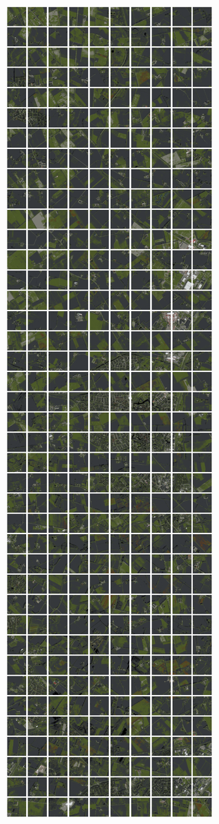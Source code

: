 <html>
<div>
<img src="https://github.com/HakkaTjakka/NL_TILE_MAP/blob/main/18/639/-1039/r.6390.-10390.png" height="44" width="44">
<img src="https://github.com/HakkaTjakka/NL_TILE_MAP/blob/main/18/639/-1039/r.6391.-10390.png" height="44" width="44">
<img src="https://github.com/HakkaTjakka/NL_TILE_MAP/blob/main/18/639/-1039/r.6392.-10390.png" height="44" width="44">
<img src="https://github.com/HakkaTjakka/NL_TILE_MAP/blob/main/18/639/-1039/r.6393.-10390.png" height="44" width="44">
<img src="https://github.com/HakkaTjakka/NL_TILE_MAP/blob/main/18/639/-1039/r.6394.-10390.png" height="44" width="44">
<img src="https://github.com/HakkaTjakka/NL_TILE_MAP/blob/main/18/639/-1039/r.6395.-10390.png" height="44" width="44">
<img src="https://github.com/HakkaTjakka/NL_TILE_MAP/blob/main/18/639/-1039/r.6396.-10390.png" height="44" width="44">
<img src="https://github.com/HakkaTjakka/NL_TILE_MAP/blob/main/18/639/-1039/r.6397.-10390.png" height="44" width="44">
<img src="https://github.com/HakkaTjakka/NL_TILE_MAP/blob/main/18/639/-1039/r.6398.-10390.png" height="44" width="44">
<img src="https://github.com/HakkaTjakka/NL_TILE_MAP/blob/main/18/639/-1039/r.6399.-10390.png" height="44" width="44">
<img src="https://github.com/HakkaTjakka/NL_TILE_MAP/blob/main/18/640/-1039/r.6400.-10390.png" height="44" width="44">
<img src="https://github.com/HakkaTjakka/NL_TILE_MAP/blob/main/18/640/-1039/r.6401.-10390.png" height="44" width="44">
<img src="https://github.com/HakkaTjakka/NL_TILE_MAP/blob/main/18/640/-1039/r.6402.-10390.png" height="44" width="44">
<img src="https://github.com/HakkaTjakka/NL_TILE_MAP/blob/main/18/640/-1039/r.6403.-10390.png" height="44" width="44">
<img src="https://github.com/HakkaTjakka/NL_TILE_MAP/blob/main/18/640/-1039/r.6404.-10390.png" height="44" width="44">
<img src="https://github.com/HakkaTjakka/NL_TILE_MAP/blob/main/18/640/-1039/r.6405.-10390.png" height="44" width="44">
<img src="https://github.com/HakkaTjakka/NL_TILE_MAP/blob/main/18/640/-1039/r.6406.-10390.png" height="44" width="44">
<img src="https://github.com/HakkaTjakka/NL_TILE_MAP/blob/main/18/640/-1039/r.6407.-10390.png" height="44" width="44">
<img src="https://github.com/HakkaTjakka/NL_TILE_MAP/blob/main/18/640/-1039/r.6408.-10390.png" height="44" width="44">
<img src="https://github.com/HakkaTjakka/NL_TILE_MAP/blob/main/18/640/-1039/r.6409.-10390.png" height="44" width="44">
<br>
<img src="https://github.com/HakkaTjakka/NL_TILE_MAP/blob/main/18/639/-1039/r.6390.-10389.png" height="44" width="44">
<img src="https://github.com/HakkaTjakka/NL_TILE_MAP/blob/main/18/639/-1039/r.6391.-10389.png" height="44" width="44">
<img src="https://github.com/HakkaTjakka/NL_TILE_MAP/blob/main/18/639/-1039/r.6392.-10389.png" height="44" width="44">
<img src="https://github.com/HakkaTjakka/NL_TILE_MAP/blob/main/18/639/-1039/r.6393.-10389.png" height="44" width="44">
<img src="https://github.com/HakkaTjakka/NL_TILE_MAP/blob/main/18/639/-1039/r.6394.-10389.png" height="44" width="44">
<img src="https://github.com/HakkaTjakka/NL_TILE_MAP/blob/main/18/639/-1039/r.6395.-10389.png" height="44" width="44">
<img src="https://github.com/HakkaTjakka/NL_TILE_MAP/blob/main/18/639/-1039/r.6396.-10389.png" height="44" width="44">
<img src="https://github.com/HakkaTjakka/NL_TILE_MAP/blob/main/18/639/-1039/r.6397.-10389.png" height="44" width="44">
<img src="https://github.com/HakkaTjakka/NL_TILE_MAP/blob/main/18/639/-1039/r.6398.-10389.png" height="44" width="44">
<img src="https://github.com/HakkaTjakka/NL_TILE_MAP/blob/main/18/639/-1039/r.6399.-10389.png" height="44" width="44">
<img src="https://github.com/HakkaTjakka/NL_TILE_MAP/blob/main/18/640/-1039/r.6400.-10389.png" height="44" width="44">
<img src="https://github.com/HakkaTjakka/NL_TILE_MAP/blob/main/18/640/-1039/r.6401.-10389.png" height="44" width="44">
<img src="https://github.com/HakkaTjakka/NL_TILE_MAP/blob/main/18/640/-1039/r.6402.-10389.png" height="44" width="44">
<img src="https://github.com/HakkaTjakka/NL_TILE_MAP/blob/main/18/640/-1039/r.6403.-10389.png" height="44" width="44">
<img src="https://github.com/HakkaTjakka/NL_TILE_MAP/blob/main/18/640/-1039/r.6404.-10389.png" height="44" width="44">
<img src="https://github.com/HakkaTjakka/NL_TILE_MAP/blob/main/18/640/-1039/r.6405.-10389.png" height="44" width="44">
<img src="https://github.com/HakkaTjakka/NL_TILE_MAP/blob/main/18/640/-1039/r.6406.-10389.png" height="44" width="44">
<img src="https://github.com/HakkaTjakka/NL_TILE_MAP/blob/main/18/640/-1039/r.6407.-10389.png" height="44" width="44">
<img src="https://github.com/HakkaTjakka/NL_TILE_MAP/blob/main/18/640/-1039/r.6408.-10389.png" height="44" width="44">
<img src="https://github.com/HakkaTjakka/NL_TILE_MAP/blob/main/18/640/-1039/r.6409.-10389.png" height="44" width="44">
<br>
<img src="https://github.com/HakkaTjakka/NL_TILE_MAP/blob/main/18/639/-1039/r.6390.-10388.png" height="44" width="44">
<img src="https://github.com/HakkaTjakka/NL_TILE_MAP/blob/main/18/639/-1039/r.6391.-10388.png" height="44" width="44">
<img src="https://github.com/HakkaTjakka/NL_TILE_MAP/blob/main/18/639/-1039/r.6392.-10388.png" height="44" width="44">
<img src="https://github.com/HakkaTjakka/NL_TILE_MAP/blob/main/18/639/-1039/r.6393.-10388.png" height="44" width="44">
<img src="https://github.com/HakkaTjakka/NL_TILE_MAP/blob/main/18/639/-1039/r.6394.-10388.png" height="44" width="44">
<img src="https://github.com/HakkaTjakka/NL_TILE_MAP/blob/main/18/639/-1039/r.6395.-10388.png" height="44" width="44">
<img src="https://github.com/HakkaTjakka/NL_TILE_MAP/blob/main/18/639/-1039/r.6396.-10388.png" height="44" width="44">
<img src="https://github.com/HakkaTjakka/NL_TILE_MAP/blob/main/18/639/-1039/r.6397.-10388.png" height="44" width="44">
<img src="https://github.com/HakkaTjakka/NL_TILE_MAP/blob/main/18/639/-1039/r.6398.-10388.png" height="44" width="44">
<img src="https://github.com/HakkaTjakka/NL_TILE_MAP/blob/main/18/639/-1039/r.6399.-10388.png" height="44" width="44">
<img src="https://github.com/HakkaTjakka/NL_TILE_MAP/blob/main/18/640/-1039/r.6400.-10388.png" height="44" width="44">
<img src="https://github.com/HakkaTjakka/NL_TILE_MAP/blob/main/18/640/-1039/r.6401.-10388.png" height="44" width="44">
<img src="https://github.com/HakkaTjakka/NL_TILE_MAP/blob/main/18/640/-1039/r.6402.-10388.png" height="44" width="44">
<img src="https://github.com/HakkaTjakka/NL_TILE_MAP/blob/main/18/640/-1039/r.6403.-10388.png" height="44" width="44">
<img src="https://github.com/HakkaTjakka/NL_TILE_MAP/blob/main/18/640/-1039/r.6404.-10388.png" height="44" width="44">
<img src="https://github.com/HakkaTjakka/NL_TILE_MAP/blob/main/18/640/-1039/r.6405.-10388.png" height="44" width="44">
<img src="https://github.com/HakkaTjakka/NL_TILE_MAP/blob/main/18/640/-1039/r.6406.-10388.png" height="44" width="44">
<img src="https://github.com/HakkaTjakka/NL_TILE_MAP/blob/main/18/640/-1039/r.6407.-10388.png" height="44" width="44">
<img src="https://github.com/HakkaTjakka/NL_TILE_MAP/blob/main/18/640/-1039/r.6408.-10388.png" height="44" width="44">
<img src="https://github.com/HakkaTjakka/NL_TILE_MAP/blob/main/18/640/-1039/r.6409.-10388.png" height="44" width="44">
<br>
<img src="https://github.com/HakkaTjakka/NL_TILE_MAP/blob/main/18/639/-1039/r.6390.-10387.png" height="44" width="44">
<img src="https://github.com/HakkaTjakka/NL_TILE_MAP/blob/main/18/639/-1039/r.6391.-10387.png" height="44" width="44">
<img src="https://github.com/HakkaTjakka/NL_TILE_MAP/blob/main/18/639/-1039/r.6392.-10387.png" height="44" width="44">
<img src="https://github.com/HakkaTjakka/NL_TILE_MAP/blob/main/18/639/-1039/r.6393.-10387.png" height="44" width="44">
<img src="https://github.com/HakkaTjakka/NL_TILE_MAP/blob/main/18/639/-1039/r.6394.-10387.png" height="44" width="44">
<img src="https://github.com/HakkaTjakka/NL_TILE_MAP/blob/main/18/639/-1039/r.6395.-10387.png" height="44" width="44">
<img src="https://github.com/HakkaTjakka/NL_TILE_MAP/blob/main/18/639/-1039/r.6396.-10387.png" height="44" width="44">
<img src="https://github.com/HakkaTjakka/NL_TILE_MAP/blob/main/18/639/-1039/r.6397.-10387.png" height="44" width="44">
<img src="https://github.com/HakkaTjakka/NL_TILE_MAP/blob/main/18/639/-1039/r.6398.-10387.png" height="44" width="44">
<img src="https://github.com/HakkaTjakka/NL_TILE_MAP/blob/main/18/639/-1039/r.6399.-10387.png" height="44" width="44">
<img src="https://github.com/HakkaTjakka/NL_TILE_MAP/blob/main/18/640/-1039/r.6400.-10387.png" height="44" width="44">
<img src="https://github.com/HakkaTjakka/NL_TILE_MAP/blob/main/18/640/-1039/r.6401.-10387.png" height="44" width="44">
<img src="https://github.com/HakkaTjakka/NL_TILE_MAP/blob/main/18/640/-1039/r.6402.-10387.png" height="44" width="44">
<img src="https://github.com/HakkaTjakka/NL_TILE_MAP/blob/main/18/640/-1039/r.6403.-10387.png" height="44" width="44">
<img src="https://github.com/HakkaTjakka/NL_TILE_MAP/blob/main/18/640/-1039/r.6404.-10387.png" height="44" width="44">
<img src="https://github.com/HakkaTjakka/NL_TILE_MAP/blob/main/18/640/-1039/r.6405.-10387.png" height="44" width="44">
<img src="https://github.com/HakkaTjakka/NL_TILE_MAP/blob/main/18/640/-1039/r.6406.-10387.png" height="44" width="44">
<img src="https://github.com/HakkaTjakka/NL_TILE_MAP/blob/main/18/640/-1039/r.6407.-10387.png" height="44" width="44">
<img src="https://github.com/HakkaTjakka/NL_TILE_MAP/blob/main/18/640/-1039/r.6408.-10387.png" height="44" width="44">
<img src="https://github.com/HakkaTjakka/NL_TILE_MAP/blob/main/18/640/-1039/r.6409.-10387.png" height="44" width="44">
<br>
<img src="https://github.com/HakkaTjakka/NL_TILE_MAP/blob/main/18/639/-1039/r.6390.-10386.png" height="44" width="44">
<img src="https://github.com/HakkaTjakka/NL_TILE_MAP/blob/main/18/639/-1039/r.6391.-10386.png" height="44" width="44">
<img src="https://github.com/HakkaTjakka/NL_TILE_MAP/blob/main/18/639/-1039/r.6392.-10386.png" height="44" width="44">
<img src="https://github.com/HakkaTjakka/NL_TILE_MAP/blob/main/18/639/-1039/r.6393.-10386.png" height="44" width="44">
<img src="https://github.com/HakkaTjakka/NL_TILE_MAP/blob/main/18/639/-1039/r.6394.-10386.png" height="44" width="44">
<img src="https://github.com/HakkaTjakka/NL_TILE_MAP/blob/main/18/639/-1039/r.6395.-10386.png" height="44" width="44">
<img src="https://github.com/HakkaTjakka/NL_TILE_MAP/blob/main/18/639/-1039/r.6396.-10386.png" height="44" width="44">
<img src="https://github.com/HakkaTjakka/NL_TILE_MAP/blob/main/18/639/-1039/r.6397.-10386.png" height="44" width="44">
<img src="https://github.com/HakkaTjakka/NL_TILE_MAP/blob/main/18/639/-1039/r.6398.-10386.png" height="44" width="44">
<img src="https://github.com/HakkaTjakka/NL_TILE_MAP/blob/main/18/639/-1039/r.6399.-10386.png" height="44" width="44">
<img src="https://github.com/HakkaTjakka/NL_TILE_MAP/blob/main/18/640/-1039/r.6400.-10386.png" height="44" width="44">
<img src="https://github.com/HakkaTjakka/NL_TILE_MAP/blob/main/18/640/-1039/r.6401.-10386.png" height="44" width="44">
<img src="https://github.com/HakkaTjakka/NL_TILE_MAP/blob/main/18/640/-1039/r.6402.-10386.png" height="44" width="44">
<img src="https://github.com/HakkaTjakka/NL_TILE_MAP/blob/main/18/640/-1039/r.6403.-10386.png" height="44" width="44">
<img src="https://github.com/HakkaTjakka/NL_TILE_MAP/blob/main/18/640/-1039/r.6404.-10386.png" height="44" width="44">
<img src="https://github.com/HakkaTjakka/NL_TILE_MAP/blob/main/18/640/-1039/r.6405.-10386.png" height="44" width="44">
<img src="https://github.com/HakkaTjakka/NL_TILE_MAP/blob/main/18/640/-1039/r.6406.-10386.png" height="44" width="44">
<img src="https://github.com/HakkaTjakka/NL_TILE_MAP/blob/main/18/640/-1039/r.6407.-10386.png" height="44" width="44">
<img src="https://github.com/HakkaTjakka/NL_TILE_MAP/blob/main/18/640/-1039/r.6408.-10386.png" height="44" width="44">
<img src="https://github.com/HakkaTjakka/NL_TILE_MAP/blob/main/18/640/-1039/r.6409.-10386.png" height="44" width="44">
<br>
<img src="https://github.com/HakkaTjakka/NL_TILE_MAP/blob/main/18/639/-1039/r.6390.-10385.png" height="44" width="44">
<img src="https://github.com/HakkaTjakka/NL_TILE_MAP/blob/main/18/639/-1039/r.6391.-10385.png" height="44" width="44">
<img src="https://github.com/HakkaTjakka/NL_TILE_MAP/blob/main/18/639/-1039/r.6392.-10385.png" height="44" width="44">
<img src="https://github.com/HakkaTjakka/NL_TILE_MAP/blob/main/18/639/-1039/r.6393.-10385.png" height="44" width="44">
<img src="https://github.com/HakkaTjakka/NL_TILE_MAP/blob/main/18/639/-1039/r.6394.-10385.png" height="44" width="44">
<img src="https://github.com/HakkaTjakka/NL_TILE_MAP/blob/main/18/639/-1039/r.6395.-10385.png" height="44" width="44">
<img src="https://github.com/HakkaTjakka/NL_TILE_MAP/blob/main/18/639/-1039/r.6396.-10385.png" height="44" width="44">
<img src="https://github.com/HakkaTjakka/NL_TILE_MAP/blob/main/18/639/-1039/r.6397.-10385.png" height="44" width="44">
<img src="https://github.com/HakkaTjakka/NL_TILE_MAP/blob/main/18/639/-1039/r.6398.-10385.png" height="44" width="44">
<img src="https://github.com/HakkaTjakka/NL_TILE_MAP/blob/main/18/639/-1039/r.6399.-10385.png" height="44" width="44">
<img src="https://github.com/HakkaTjakka/NL_TILE_MAP/blob/main/18/640/-1039/r.6400.-10385.png" height="44" width="44">
<img src="https://github.com/HakkaTjakka/NL_TILE_MAP/blob/main/18/640/-1039/r.6401.-10385.png" height="44" width="44">
<img src="https://github.com/HakkaTjakka/NL_TILE_MAP/blob/main/18/640/-1039/r.6402.-10385.png" height="44" width="44">
<img src="https://github.com/HakkaTjakka/NL_TILE_MAP/blob/main/18/640/-1039/r.6403.-10385.png" height="44" width="44">
<img src="https://github.com/HakkaTjakka/NL_TILE_MAP/blob/main/18/640/-1039/r.6404.-10385.png" height="44" width="44">
<img src="https://github.com/HakkaTjakka/NL_TILE_MAP/blob/main/18/640/-1039/r.6405.-10385.png" height="44" width="44">
<img src="https://github.com/HakkaTjakka/NL_TILE_MAP/blob/main/18/640/-1039/r.6406.-10385.png" height="44" width="44">
<img src="https://github.com/HakkaTjakka/NL_TILE_MAP/blob/main/18/640/-1039/r.6407.-10385.png" height="44" width="44">
<img src="https://github.com/HakkaTjakka/NL_TILE_MAP/blob/main/18/640/-1039/r.6408.-10385.png" height="44" width="44">
<img src="https://github.com/HakkaTjakka/NL_TILE_MAP/blob/main/18/640/-1039/r.6409.-10385.png" height="44" width="44">
<br>
<img src="https://github.com/HakkaTjakka/NL_TILE_MAP/blob/main/18/639/-1039/r.6390.-10384.png" height="44" width="44">
<img src="https://github.com/HakkaTjakka/NL_TILE_MAP/blob/main/18/639/-1039/r.6391.-10384.png" height="44" width="44">
<img src="https://github.com/HakkaTjakka/NL_TILE_MAP/blob/main/18/639/-1039/r.6392.-10384.png" height="44" width="44">
<img src="https://github.com/HakkaTjakka/NL_TILE_MAP/blob/main/18/639/-1039/r.6393.-10384.png" height="44" width="44">
<img src="https://github.com/HakkaTjakka/NL_TILE_MAP/blob/main/18/639/-1039/r.6394.-10384.png" height="44" width="44">
<img src="https://github.com/HakkaTjakka/NL_TILE_MAP/blob/main/18/639/-1039/r.6395.-10384.png" height="44" width="44">
<img src="https://github.com/HakkaTjakka/NL_TILE_MAP/blob/main/18/639/-1039/r.6396.-10384.png" height="44" width="44">
<img src="https://github.com/HakkaTjakka/NL_TILE_MAP/blob/main/18/639/-1039/r.6397.-10384.png" height="44" width="44">
<img src="https://github.com/HakkaTjakka/NL_TILE_MAP/blob/main/18/639/-1039/r.6398.-10384.png" height="44" width="44">
<img src="https://github.com/HakkaTjakka/NL_TILE_MAP/blob/main/18/639/-1039/r.6399.-10384.png" height="44" width="44">
<img src="https://github.com/HakkaTjakka/NL_TILE_MAP/blob/main/18/640/-1039/r.6400.-10384.png" height="44" width="44">
<img src="https://github.com/HakkaTjakka/NL_TILE_MAP/blob/main/18/640/-1039/r.6401.-10384.png" height="44" width="44">
<img src="https://github.com/HakkaTjakka/NL_TILE_MAP/blob/main/18/640/-1039/r.6402.-10384.png" height="44" width="44">
<img src="https://github.com/HakkaTjakka/NL_TILE_MAP/blob/main/18/640/-1039/r.6403.-10384.png" height="44" width="44">
<img src="https://github.com/HakkaTjakka/NL_TILE_MAP/blob/main/18/640/-1039/r.6404.-10384.png" height="44" width="44">
<img src="https://github.com/HakkaTjakka/NL_TILE_MAP/blob/main/18/640/-1039/r.6405.-10384.png" height="44" width="44">
<img src="https://github.com/HakkaTjakka/NL_TILE_MAP/blob/main/18/640/-1039/r.6406.-10384.png" height="44" width="44">
<img src="https://github.com/HakkaTjakka/NL_TILE_MAP/blob/main/18/640/-1039/r.6407.-10384.png" height="44" width="44">
<img src="https://github.com/HakkaTjakka/NL_TILE_MAP/blob/main/18/640/-1039/r.6408.-10384.png" height="44" width="44">
<img src="https://github.com/HakkaTjakka/NL_TILE_MAP/blob/main/18/640/-1039/r.6409.-10384.png" height="44" width="44">
<br>
<img src="https://github.com/HakkaTjakka/NL_TILE_MAP/blob/main/18/639/-1039/r.6390.-10383.png" height="44" width="44">
<img src="https://github.com/HakkaTjakka/NL_TILE_MAP/blob/main/18/639/-1039/r.6391.-10383.png" height="44" width="44">
<img src="https://github.com/HakkaTjakka/NL_TILE_MAP/blob/main/18/639/-1039/r.6392.-10383.png" height="44" width="44">
<img src="https://github.com/HakkaTjakka/NL_TILE_MAP/blob/main/18/639/-1039/r.6393.-10383.png" height="44" width="44">
<img src="https://github.com/HakkaTjakka/NL_TILE_MAP/blob/main/18/639/-1039/r.6394.-10383.png" height="44" width="44">
<img src="https://github.com/HakkaTjakka/NL_TILE_MAP/blob/main/18/639/-1039/r.6395.-10383.png" height="44" width="44">
<img src="https://github.com/HakkaTjakka/NL_TILE_MAP/blob/main/18/639/-1039/r.6396.-10383.png" height="44" width="44">
<img src="https://github.com/HakkaTjakka/NL_TILE_MAP/blob/main/18/639/-1039/r.6397.-10383.png" height="44" width="44">
<img src="https://github.com/HakkaTjakka/NL_TILE_MAP/blob/main/18/639/-1039/r.6398.-10383.png" height="44" width="44">
<img src="https://github.com/HakkaTjakka/NL_TILE_MAP/blob/main/18/639/-1039/r.6399.-10383.png" height="44" width="44">
<img src="https://github.com/HakkaTjakka/NL_TILE_MAP/blob/main/18/640/-1039/r.6400.-10383.png" height="44" width="44">
<img src="https://github.com/HakkaTjakka/NL_TILE_MAP/blob/main/18/640/-1039/r.6401.-10383.png" height="44" width="44">
<img src="https://github.com/HakkaTjakka/NL_TILE_MAP/blob/main/18/640/-1039/r.6402.-10383.png" height="44" width="44">
<img src="https://github.com/HakkaTjakka/NL_TILE_MAP/blob/main/18/640/-1039/r.6403.-10383.png" height="44" width="44">
<img src="https://github.com/HakkaTjakka/NL_TILE_MAP/blob/main/18/640/-1039/r.6404.-10383.png" height="44" width="44">
<img src="https://github.com/HakkaTjakka/NL_TILE_MAP/blob/main/18/640/-1039/r.6405.-10383.png" height="44" width="44">
<img src="https://github.com/HakkaTjakka/NL_TILE_MAP/blob/main/18/640/-1039/r.6406.-10383.png" height="44" width="44">
<img src="https://github.com/HakkaTjakka/NL_TILE_MAP/blob/main/18/640/-1039/r.6407.-10383.png" height="44" width="44">
<img src="https://github.com/HakkaTjakka/NL_TILE_MAP/blob/main/18/640/-1039/r.6408.-10383.png" height="44" width="44">
<img src="https://github.com/HakkaTjakka/NL_TILE_MAP/blob/main/18/640/-1039/r.6409.-10383.png" height="44" width="44">
<br>
<img src="https://github.com/HakkaTjakka/NL_TILE_MAP/blob/main/18/639/-1039/r.6390.-10382.png" height="44" width="44">
<img src="https://github.com/HakkaTjakka/NL_TILE_MAP/blob/main/18/639/-1039/r.6391.-10382.png" height="44" width="44">
<img src="https://github.com/HakkaTjakka/NL_TILE_MAP/blob/main/18/639/-1039/r.6392.-10382.png" height="44" width="44">
<img src="https://github.com/HakkaTjakka/NL_TILE_MAP/blob/main/18/639/-1039/r.6393.-10382.png" height="44" width="44">
<img src="https://github.com/HakkaTjakka/NL_TILE_MAP/blob/main/18/639/-1039/r.6394.-10382.png" height="44" width="44">
<img src="https://github.com/HakkaTjakka/NL_TILE_MAP/blob/main/18/639/-1039/r.6395.-10382.png" height="44" width="44">
<img src="https://github.com/HakkaTjakka/NL_TILE_MAP/blob/main/18/639/-1039/r.6396.-10382.png" height="44" width="44">
<img src="https://github.com/HakkaTjakka/NL_TILE_MAP/blob/main/18/639/-1039/r.6397.-10382.png" height="44" width="44">
<img src="https://github.com/HakkaTjakka/NL_TILE_MAP/blob/main/18/639/-1039/r.6398.-10382.png" height="44" width="44">
<img src="https://github.com/HakkaTjakka/NL_TILE_MAP/blob/main/18/639/-1039/r.6399.-10382.png" height="44" width="44">
<img src="https://github.com/HakkaTjakka/NL_TILE_MAP/blob/main/18/640/-1039/r.6400.-10382.png" height="44" width="44">
<img src="https://github.com/HakkaTjakka/NL_TILE_MAP/blob/main/18/640/-1039/r.6401.-10382.png" height="44" width="44">
<img src="https://github.com/HakkaTjakka/NL_TILE_MAP/blob/main/18/640/-1039/r.6402.-10382.png" height="44" width="44">
<img src="https://github.com/HakkaTjakka/NL_TILE_MAP/blob/main/18/640/-1039/r.6403.-10382.png" height="44" width="44">
<img src="https://github.com/HakkaTjakka/NL_TILE_MAP/blob/main/18/640/-1039/r.6404.-10382.png" height="44" width="44">
<img src="https://github.com/HakkaTjakka/NL_TILE_MAP/blob/main/18/640/-1039/r.6405.-10382.png" height="44" width="44">
<img src="https://github.com/HakkaTjakka/NL_TILE_MAP/blob/main/18/640/-1039/r.6406.-10382.png" height="44" width="44">
<img src="https://github.com/HakkaTjakka/NL_TILE_MAP/blob/main/18/640/-1039/r.6407.-10382.png" height="44" width="44">
<img src="https://github.com/HakkaTjakka/NL_TILE_MAP/blob/main/18/640/-1039/r.6408.-10382.png" height="44" width="44">
<img src="https://github.com/HakkaTjakka/NL_TILE_MAP/blob/main/18/640/-1039/r.6409.-10382.png" height="44" width="44">
<br>
<img src="https://github.com/HakkaTjakka/NL_TILE_MAP/blob/main/18/639/-1039/r.6390.-10381.png" height="44" width="44">
<img src="https://github.com/HakkaTjakka/NL_TILE_MAP/blob/main/18/639/-1039/r.6391.-10381.png" height="44" width="44">
<img src="https://github.com/HakkaTjakka/NL_TILE_MAP/blob/main/18/639/-1039/r.6392.-10381.png" height="44" width="44">
<img src="https://github.com/HakkaTjakka/NL_TILE_MAP/blob/main/18/639/-1039/r.6393.-10381.png" height="44" width="44">
<img src="https://github.com/HakkaTjakka/NL_TILE_MAP/blob/main/18/639/-1039/r.6394.-10381.png" height="44" width="44">
<img src="https://github.com/HakkaTjakka/NL_TILE_MAP/blob/main/18/639/-1039/r.6395.-10381.png" height="44" width="44">
<img src="https://github.com/HakkaTjakka/NL_TILE_MAP/blob/main/18/639/-1039/r.6396.-10381.png" height="44" width="44">
<img src="https://github.com/HakkaTjakka/NL_TILE_MAP/blob/main/18/639/-1039/r.6397.-10381.png" height="44" width="44">
<img src="https://github.com/HakkaTjakka/NL_TILE_MAP/blob/main/18/639/-1039/r.6398.-10381.png" height="44" width="44">
<img src="https://github.com/HakkaTjakka/NL_TILE_MAP/blob/main/18/639/-1039/r.6399.-10381.png" height="44" width="44">
<img src="https://github.com/HakkaTjakka/NL_TILE_MAP/blob/main/18/640/-1039/r.6400.-10381.png" height="44" width="44">
<img src="https://github.com/HakkaTjakka/NL_TILE_MAP/blob/main/18/640/-1039/r.6401.-10381.png" height="44" width="44">
<img src="https://github.com/HakkaTjakka/NL_TILE_MAP/blob/main/18/640/-1039/r.6402.-10381.png" height="44" width="44">
<img src="https://github.com/HakkaTjakka/NL_TILE_MAP/blob/main/18/640/-1039/r.6403.-10381.png" height="44" width="44">
<img src="https://github.com/HakkaTjakka/NL_TILE_MAP/blob/main/18/640/-1039/r.6404.-10381.png" height="44" width="44">
<img src="https://github.com/HakkaTjakka/NL_TILE_MAP/blob/main/18/640/-1039/r.6405.-10381.png" height="44" width="44">
<img src="https://github.com/HakkaTjakka/NL_TILE_MAP/blob/main/18/640/-1039/r.6406.-10381.png" height="44" width="44">
<img src="https://github.com/HakkaTjakka/NL_TILE_MAP/blob/main/18/640/-1039/r.6407.-10381.png" height="44" width="44">
<img src="https://github.com/HakkaTjakka/NL_TILE_MAP/blob/main/18/640/-1039/r.6408.-10381.png" height="44" width="44">
<img src="https://github.com/HakkaTjakka/NL_TILE_MAP/blob/main/18/640/-1039/r.6409.-10381.png" height="44" width="44">
<br>
<img src="https://github.com/HakkaTjakka/NL_TILE_MAP/blob/main/18/639/-1038/r.6390.-10380.png" height="44" width="44">
<img src="https://github.com/HakkaTjakka/NL_TILE_MAP/blob/main/18/639/-1038/r.6391.-10380.png" height="44" width="44">
<img src="https://github.com/HakkaTjakka/NL_TILE_MAP/blob/main/18/639/-1038/r.6392.-10380.png" height="44" width="44">
<img src="https://github.com/HakkaTjakka/NL_TILE_MAP/blob/main/18/639/-1038/r.6393.-10380.png" height="44" width="44">
<img src="https://github.com/HakkaTjakka/NL_TILE_MAP/blob/main/18/639/-1038/r.6394.-10380.png" height="44" width="44">
<img src="https://github.com/HakkaTjakka/NL_TILE_MAP/blob/main/18/639/-1038/r.6395.-10380.png" height="44" width="44">
<img src="https://github.com/HakkaTjakka/NL_TILE_MAP/blob/main/18/639/-1038/r.6396.-10380.png" height="44" width="44">
<img src="https://github.com/HakkaTjakka/NL_TILE_MAP/blob/main/18/639/-1038/r.6397.-10380.png" height="44" width="44">
<img src="https://github.com/HakkaTjakka/NL_TILE_MAP/blob/main/18/639/-1038/r.6398.-10380.png" height="44" width="44">
<img src="https://github.com/HakkaTjakka/NL_TILE_MAP/blob/main/18/639/-1038/r.6399.-10380.png" height="44" width="44">
<img src="https://github.com/HakkaTjakka/NL_TILE_MAP/blob/main/18/640/-1038/r.6400.-10380.png" height="44" width="44">
<img src="https://github.com/HakkaTjakka/NL_TILE_MAP/blob/main/18/640/-1038/r.6401.-10380.png" height="44" width="44">
<img src="https://github.com/HakkaTjakka/NL_TILE_MAP/blob/main/18/640/-1038/r.6402.-10380.png" height="44" width="44">
<img src="https://github.com/HakkaTjakka/NL_TILE_MAP/blob/main/18/640/-1038/r.6403.-10380.png" height="44" width="44">
<img src="https://github.com/HakkaTjakka/NL_TILE_MAP/blob/main/18/640/-1038/r.6404.-10380.png" height="44" width="44">
<img src="https://github.com/HakkaTjakka/NL_TILE_MAP/blob/main/18/640/-1038/r.6405.-10380.png" height="44" width="44">
<img src="https://github.com/HakkaTjakka/NL_TILE_MAP/blob/main/18/640/-1038/r.6406.-10380.png" height="44" width="44">
<img src="https://github.com/HakkaTjakka/NL_TILE_MAP/blob/main/18/640/-1038/r.6407.-10380.png" height="44" width="44">
<img src="https://github.com/HakkaTjakka/NL_TILE_MAP/blob/main/18/640/-1038/r.6408.-10380.png" height="44" width="44">
<img src="https://github.com/HakkaTjakka/NL_TILE_MAP/blob/main/18/640/-1038/r.6409.-10380.png" height="44" width="44">
<br>
<img src="https://github.com/HakkaTjakka/NL_TILE_MAP/blob/main/18/639/-1038/r.6390.-10379.png" height="44" width="44">
<img src="https://github.com/HakkaTjakka/NL_TILE_MAP/blob/main/18/639/-1038/r.6391.-10379.png" height="44" width="44">
<img src="https://github.com/HakkaTjakka/NL_TILE_MAP/blob/main/18/639/-1038/r.6392.-10379.png" height="44" width="44">
<img src="https://github.com/HakkaTjakka/NL_TILE_MAP/blob/main/18/639/-1038/r.6393.-10379.png" height="44" width="44">
<img src="https://github.com/HakkaTjakka/NL_TILE_MAP/blob/main/18/639/-1038/r.6394.-10379.png" height="44" width="44">
<img src="https://github.com/HakkaTjakka/NL_TILE_MAP/blob/main/18/639/-1038/r.6395.-10379.png" height="44" width="44">
<img src="https://github.com/HakkaTjakka/NL_TILE_MAP/blob/main/18/639/-1038/r.6396.-10379.png" height="44" width="44">
<img src="https://github.com/HakkaTjakka/NL_TILE_MAP/blob/main/18/639/-1038/r.6397.-10379.png" height="44" width="44">
<img src="https://github.com/HakkaTjakka/NL_TILE_MAP/blob/main/18/639/-1038/r.6398.-10379.png" height="44" width="44">
<img src="https://github.com/HakkaTjakka/NL_TILE_MAP/blob/main/18/639/-1038/r.6399.-10379.png" height="44" width="44">
<img src="https://github.com/HakkaTjakka/NL_TILE_MAP/blob/main/18/640/-1038/r.6400.-10379.png" height="44" width="44">
<img src="https://github.com/HakkaTjakka/NL_TILE_MAP/blob/main/18/640/-1038/r.6401.-10379.png" height="44" width="44">
<img src="https://github.com/HakkaTjakka/NL_TILE_MAP/blob/main/18/640/-1038/r.6402.-10379.png" height="44" width="44">
<img src="https://github.com/HakkaTjakka/NL_TILE_MAP/blob/main/18/640/-1038/r.6403.-10379.png" height="44" width="44">
<img src="https://github.com/HakkaTjakka/NL_TILE_MAP/blob/main/18/640/-1038/r.6404.-10379.png" height="44" width="44">
<img src="https://github.com/HakkaTjakka/NL_TILE_MAP/blob/main/18/640/-1038/r.6405.-10379.png" height="44" width="44">
<img src="https://github.com/HakkaTjakka/NL_TILE_MAP/blob/main/18/640/-1038/r.6406.-10379.png" height="44" width="44">
<img src="https://github.com/HakkaTjakka/NL_TILE_MAP/blob/main/18/640/-1038/r.6407.-10379.png" height="44" width="44">
<img src="https://github.com/HakkaTjakka/NL_TILE_MAP/blob/main/18/640/-1038/r.6408.-10379.png" height="44" width="44">
<img src="https://github.com/HakkaTjakka/NL_TILE_MAP/blob/main/18/640/-1038/r.6409.-10379.png" height="44" width="44">
<br>
<img src="https://github.com/HakkaTjakka/NL_TILE_MAP/blob/main/18/639/-1038/r.6390.-10378.png" height="44" width="44">
<img src="https://github.com/HakkaTjakka/NL_TILE_MAP/blob/main/18/639/-1038/r.6391.-10378.png" height="44" width="44">
<img src="https://github.com/HakkaTjakka/NL_TILE_MAP/blob/main/18/639/-1038/r.6392.-10378.png" height="44" width="44">
<img src="https://github.com/HakkaTjakka/NL_TILE_MAP/blob/main/18/639/-1038/r.6393.-10378.png" height="44" width="44">
<img src="https://github.com/HakkaTjakka/NL_TILE_MAP/blob/main/18/639/-1038/r.6394.-10378.png" height="44" width="44">
<img src="https://github.com/HakkaTjakka/NL_TILE_MAP/blob/main/18/639/-1038/r.6395.-10378.png" height="44" width="44">
<img src="https://github.com/HakkaTjakka/NL_TILE_MAP/blob/main/18/639/-1038/r.6396.-10378.png" height="44" width="44">
<img src="https://github.com/HakkaTjakka/NL_TILE_MAP/blob/main/18/639/-1038/r.6397.-10378.png" height="44" width="44">
<img src="https://github.com/HakkaTjakka/NL_TILE_MAP/blob/main/18/639/-1038/r.6398.-10378.png" height="44" width="44">
<img src="https://github.com/HakkaTjakka/NL_TILE_MAP/blob/main/18/639/-1038/r.6399.-10378.png" height="44" width="44">
<img src="https://github.com/HakkaTjakka/NL_TILE_MAP/blob/main/18/640/-1038/r.6400.-10378.png" height="44" width="44">
<img src="https://github.com/HakkaTjakka/NL_TILE_MAP/blob/main/18/640/-1038/r.6401.-10378.png" height="44" width="44">
<img src="https://github.com/HakkaTjakka/NL_TILE_MAP/blob/main/18/640/-1038/r.6402.-10378.png" height="44" width="44">
<img src="https://github.com/HakkaTjakka/NL_TILE_MAP/blob/main/18/640/-1038/r.6403.-10378.png" height="44" width="44">
<img src="https://github.com/HakkaTjakka/NL_TILE_MAP/blob/main/18/640/-1038/r.6404.-10378.png" height="44" width="44">
<img src="https://github.com/HakkaTjakka/NL_TILE_MAP/blob/main/18/640/-1038/r.6405.-10378.png" height="44" width="44">
<img src="https://github.com/HakkaTjakka/NL_TILE_MAP/blob/main/18/640/-1038/r.6406.-10378.png" height="44" width="44">
<img src="https://github.com/HakkaTjakka/NL_TILE_MAP/blob/main/18/640/-1038/r.6407.-10378.png" height="44" width="44">
<img src="https://github.com/HakkaTjakka/NL_TILE_MAP/blob/main/18/640/-1038/r.6408.-10378.png" height="44" width="44">
<img src="https://github.com/HakkaTjakka/NL_TILE_MAP/blob/main/18/640/-1038/r.6409.-10378.png" height="44" width="44">
<br>
<img src="https://github.com/HakkaTjakka/NL_TILE_MAP/blob/main/18/639/-1038/r.6390.-10377.png" height="44" width="44">
<img src="https://github.com/HakkaTjakka/NL_TILE_MAP/blob/main/18/639/-1038/r.6391.-10377.png" height="44" width="44">
<img src="https://github.com/HakkaTjakka/NL_TILE_MAP/blob/main/18/639/-1038/r.6392.-10377.png" height="44" width="44">
<img src="https://github.com/HakkaTjakka/NL_TILE_MAP/blob/main/18/639/-1038/r.6393.-10377.png" height="44" width="44">
<img src="https://github.com/HakkaTjakka/NL_TILE_MAP/blob/main/18/639/-1038/r.6394.-10377.png" height="44" width="44">
<img src="https://github.com/HakkaTjakka/NL_TILE_MAP/blob/main/18/639/-1038/r.6395.-10377.png" height="44" width="44">
<img src="https://github.com/HakkaTjakka/NL_TILE_MAP/blob/main/18/639/-1038/r.6396.-10377.png" height="44" width="44">
<img src="https://github.com/HakkaTjakka/NL_TILE_MAP/blob/main/18/639/-1038/r.6397.-10377.png" height="44" width="44">
<img src="https://github.com/HakkaTjakka/NL_TILE_MAP/blob/main/18/639/-1038/r.6398.-10377.png" height="44" width="44">
<img src="https://github.com/HakkaTjakka/NL_TILE_MAP/blob/main/18/639/-1038/r.6399.-10377.png" height="44" width="44">
<img src="https://github.com/HakkaTjakka/NL_TILE_MAP/blob/main/18/640/-1038/r.6400.-10377.png" height="44" width="44">
<img src="https://github.com/HakkaTjakka/NL_TILE_MAP/blob/main/18/640/-1038/r.6401.-10377.png" height="44" width="44">
<img src="https://github.com/HakkaTjakka/NL_TILE_MAP/blob/main/18/640/-1038/r.6402.-10377.png" height="44" width="44">
<img src="https://github.com/HakkaTjakka/NL_TILE_MAP/blob/main/18/640/-1038/r.6403.-10377.png" height="44" width="44">
<img src="https://github.com/HakkaTjakka/NL_TILE_MAP/blob/main/18/640/-1038/r.6404.-10377.png" height="44" width="44">
<img src="https://github.com/HakkaTjakka/NL_TILE_MAP/blob/main/18/640/-1038/r.6405.-10377.png" height="44" width="44">
<img src="https://github.com/HakkaTjakka/NL_TILE_MAP/blob/main/18/640/-1038/r.6406.-10377.png" height="44" width="44">
<img src="https://github.com/HakkaTjakka/NL_TILE_MAP/blob/main/18/640/-1038/r.6407.-10377.png" height="44" width="44">
<img src="https://github.com/HakkaTjakka/NL_TILE_MAP/blob/main/18/640/-1038/r.6408.-10377.png" height="44" width="44">
<img src="https://github.com/HakkaTjakka/NL_TILE_MAP/blob/main/18/640/-1038/r.6409.-10377.png" height="44" width="44">
<br>
<img src="https://github.com/HakkaTjakka/NL_TILE_MAP/blob/main/18/639/-1038/r.6390.-10376.png" height="44" width="44">
<img src="https://github.com/HakkaTjakka/NL_TILE_MAP/blob/main/18/639/-1038/r.6391.-10376.png" height="44" width="44">
<img src="https://github.com/HakkaTjakka/NL_TILE_MAP/blob/main/18/639/-1038/r.6392.-10376.png" height="44" width="44">
<img src="https://github.com/HakkaTjakka/NL_TILE_MAP/blob/main/18/639/-1038/r.6393.-10376.png" height="44" width="44">
<img src="https://github.com/HakkaTjakka/NL_TILE_MAP/blob/main/18/639/-1038/r.6394.-10376.png" height="44" width="44">
<img src="https://github.com/HakkaTjakka/NL_TILE_MAP/blob/main/18/639/-1038/r.6395.-10376.png" height="44" width="44">
<img src="https://github.com/HakkaTjakka/NL_TILE_MAP/blob/main/18/639/-1038/r.6396.-10376.png" height="44" width="44">
<img src="https://github.com/HakkaTjakka/NL_TILE_MAP/blob/main/18/639/-1038/r.6397.-10376.png" height="44" width="44">
<img src="https://github.com/HakkaTjakka/NL_TILE_MAP/blob/main/18/639/-1038/r.6398.-10376.png" height="44" width="44">
<img src="https://github.com/HakkaTjakka/NL_TILE_MAP/blob/main/18/639/-1038/r.6399.-10376.png" height="44" width="44">
<img src="https://github.com/HakkaTjakka/NL_TILE_MAP/blob/main/18/640/-1038/r.6400.-10376.png" height="44" width="44">
<img src="https://github.com/HakkaTjakka/NL_TILE_MAP/blob/main/18/640/-1038/r.6401.-10376.png" height="44" width="44">
<img src="https://github.com/HakkaTjakka/NL_TILE_MAP/blob/main/18/640/-1038/r.6402.-10376.png" height="44" width="44">
<img src="https://github.com/HakkaTjakka/NL_TILE_MAP/blob/main/18/640/-1038/r.6403.-10376.png" height="44" width="44">
<img src="https://github.com/HakkaTjakka/NL_TILE_MAP/blob/main/18/640/-1038/r.6404.-10376.png" height="44" width="44">
<img src="https://github.com/HakkaTjakka/NL_TILE_MAP/blob/main/18/640/-1038/r.6405.-10376.png" height="44" width="44">
<img src="https://github.com/HakkaTjakka/NL_TILE_MAP/blob/main/18/640/-1038/r.6406.-10376.png" height="44" width="44">
<img src="https://github.com/HakkaTjakka/NL_TILE_MAP/blob/main/18/640/-1038/r.6407.-10376.png" height="44" width="44">
<img src="https://github.com/HakkaTjakka/NL_TILE_MAP/blob/main/18/640/-1038/r.6408.-10376.png" height="44" width="44">
<img src="https://github.com/HakkaTjakka/NL_TILE_MAP/blob/main/18/640/-1038/r.6409.-10376.png" height="44" width="44">
<br>
<img src="https://github.com/HakkaTjakka/NL_TILE_MAP/blob/main/18/639/-1038/r.6390.-10375.png" height="44" width="44">
<img src="https://github.com/HakkaTjakka/NL_TILE_MAP/blob/main/18/639/-1038/r.6391.-10375.png" height="44" width="44">
<img src="https://github.com/HakkaTjakka/NL_TILE_MAP/blob/main/18/639/-1038/r.6392.-10375.png" height="44" width="44">
<img src="https://github.com/HakkaTjakka/NL_TILE_MAP/blob/main/18/639/-1038/r.6393.-10375.png" height="44" width="44">
<img src="https://github.com/HakkaTjakka/NL_TILE_MAP/blob/main/18/639/-1038/r.6394.-10375.png" height="44" width="44">
<img src="https://github.com/HakkaTjakka/NL_TILE_MAP/blob/main/18/639/-1038/r.6395.-10375.png" height="44" width="44">
<img src="https://github.com/HakkaTjakka/NL_TILE_MAP/blob/main/18/639/-1038/r.6396.-10375.png" height="44" width="44">
<img src="https://github.com/HakkaTjakka/NL_TILE_MAP/blob/main/18/639/-1038/r.6397.-10375.png" height="44" width="44">
<img src="https://github.com/HakkaTjakka/NL_TILE_MAP/blob/main/18/639/-1038/r.6398.-10375.png" height="44" width="44">
<img src="https://github.com/HakkaTjakka/NL_TILE_MAP/blob/main/18/639/-1038/r.6399.-10375.png" height="44" width="44">
<img src="https://github.com/HakkaTjakka/NL_TILE_MAP/blob/main/18/640/-1038/r.6400.-10375.png" height="44" width="44">
<img src="https://github.com/HakkaTjakka/NL_TILE_MAP/blob/main/18/640/-1038/r.6401.-10375.png" height="44" width="44">
<img src="https://github.com/HakkaTjakka/NL_TILE_MAP/blob/main/18/640/-1038/r.6402.-10375.png" height="44" width="44">
<img src="https://github.com/HakkaTjakka/NL_TILE_MAP/blob/main/18/640/-1038/r.6403.-10375.png" height="44" width="44">
<img src="https://github.com/HakkaTjakka/NL_TILE_MAP/blob/main/18/640/-1038/r.6404.-10375.png" height="44" width="44">
<img src="https://github.com/HakkaTjakka/NL_TILE_MAP/blob/main/18/640/-1038/r.6405.-10375.png" height="44" width="44">
<img src="https://github.com/HakkaTjakka/NL_TILE_MAP/blob/main/18/640/-1038/r.6406.-10375.png" height="44" width="44">
<img src="https://github.com/HakkaTjakka/NL_TILE_MAP/blob/main/18/640/-1038/r.6407.-10375.png" height="44" width="44">
<img src="https://github.com/HakkaTjakka/NL_TILE_MAP/blob/main/18/640/-1038/r.6408.-10375.png" height="44" width="44">
<img src="https://github.com/HakkaTjakka/NL_TILE_MAP/blob/main/18/640/-1038/r.6409.-10375.png" height="44" width="44">
<br>
<img src="https://github.com/HakkaTjakka/NL_TILE_MAP/blob/main/18/639/-1038/r.6390.-10374.png" height="44" width="44">
<img src="https://github.com/HakkaTjakka/NL_TILE_MAP/blob/main/18/639/-1038/r.6391.-10374.png" height="44" width="44">
<img src="https://github.com/HakkaTjakka/NL_TILE_MAP/blob/main/18/639/-1038/r.6392.-10374.png" height="44" width="44">
<img src="https://github.com/HakkaTjakka/NL_TILE_MAP/blob/main/18/639/-1038/r.6393.-10374.png" height="44" width="44">
<img src="https://github.com/HakkaTjakka/NL_TILE_MAP/blob/main/18/639/-1038/r.6394.-10374.png" height="44" width="44">
<img src="https://github.com/HakkaTjakka/NL_TILE_MAP/blob/main/18/639/-1038/r.6395.-10374.png" height="44" width="44">
<img src="https://github.com/HakkaTjakka/NL_TILE_MAP/blob/main/18/639/-1038/r.6396.-10374.png" height="44" width="44">
<img src="https://github.com/HakkaTjakka/NL_TILE_MAP/blob/main/18/639/-1038/r.6397.-10374.png" height="44" width="44">
<img src="https://github.com/HakkaTjakka/NL_TILE_MAP/blob/main/18/639/-1038/r.6398.-10374.png" height="44" width="44">
<img src="https://github.com/HakkaTjakka/NL_TILE_MAP/blob/main/18/639/-1038/r.6399.-10374.png" height="44" width="44">
<img src="https://github.com/HakkaTjakka/NL_TILE_MAP/blob/main/18/640/-1038/r.6400.-10374.png" height="44" width="44">
<img src="https://github.com/HakkaTjakka/NL_TILE_MAP/blob/main/18/640/-1038/r.6401.-10374.png" height="44" width="44">
<img src="https://github.com/HakkaTjakka/NL_TILE_MAP/blob/main/18/640/-1038/r.6402.-10374.png" height="44" width="44">
<img src="https://github.com/HakkaTjakka/NL_TILE_MAP/blob/main/18/640/-1038/r.6403.-10374.png" height="44" width="44">
<img src="https://github.com/HakkaTjakka/NL_TILE_MAP/blob/main/18/640/-1038/r.6404.-10374.png" height="44" width="44">
<img src="https://github.com/HakkaTjakka/NL_TILE_MAP/blob/main/18/640/-1038/r.6405.-10374.png" height="44" width="44">
<img src="https://github.com/HakkaTjakka/NL_TILE_MAP/blob/main/18/640/-1038/r.6406.-10374.png" height="44" width="44">
<img src="https://github.com/HakkaTjakka/NL_TILE_MAP/blob/main/18/640/-1038/r.6407.-10374.png" height="44" width="44">
<img src="https://github.com/HakkaTjakka/NL_TILE_MAP/blob/main/18/640/-1038/r.6408.-10374.png" height="44" width="44">
<img src="https://github.com/HakkaTjakka/NL_TILE_MAP/blob/main/18/640/-1038/r.6409.-10374.png" height="44" width="44">
<br>
<img src="https://github.com/HakkaTjakka/NL_TILE_MAP/blob/main/18/639/-1038/r.6390.-10373.png" height="44" width="44">
<img src="https://github.com/HakkaTjakka/NL_TILE_MAP/blob/main/18/639/-1038/r.6391.-10373.png" height="44" width="44">
<img src="https://github.com/HakkaTjakka/NL_TILE_MAP/blob/main/18/639/-1038/r.6392.-10373.png" height="44" width="44">
<img src="https://github.com/HakkaTjakka/NL_TILE_MAP/blob/main/18/639/-1038/r.6393.-10373.png" height="44" width="44">
<img src="https://github.com/HakkaTjakka/NL_TILE_MAP/blob/main/18/639/-1038/r.6394.-10373.png" height="44" width="44">
<img src="https://github.com/HakkaTjakka/NL_TILE_MAP/blob/main/18/639/-1038/r.6395.-10373.png" height="44" width="44">
<img src="https://github.com/HakkaTjakka/NL_TILE_MAP/blob/main/18/639/-1038/r.6396.-10373.png" height="44" width="44">
<img src="https://github.com/HakkaTjakka/NL_TILE_MAP/blob/main/18/639/-1038/r.6397.-10373.png" height="44" width="44">
<img src="https://github.com/HakkaTjakka/NL_TILE_MAP/blob/main/18/639/-1038/r.6398.-10373.png" height="44" width="44">
<img src="https://github.com/HakkaTjakka/NL_TILE_MAP/blob/main/18/639/-1038/r.6399.-10373.png" height="44" width="44">
<img src="https://github.com/HakkaTjakka/NL_TILE_MAP/blob/main/18/640/-1038/r.6400.-10373.png" height="44" width="44">
<img src="https://github.com/HakkaTjakka/NL_TILE_MAP/blob/main/18/640/-1038/r.6401.-10373.png" height="44" width="44">
<img src="https://github.com/HakkaTjakka/NL_TILE_MAP/blob/main/18/640/-1038/r.6402.-10373.png" height="44" width="44">
<img src="https://github.com/HakkaTjakka/NL_TILE_MAP/blob/main/18/640/-1038/r.6403.-10373.png" height="44" width="44">
<img src="https://github.com/HakkaTjakka/NL_TILE_MAP/blob/main/18/640/-1038/r.6404.-10373.png" height="44" width="44">
<img src="https://github.com/HakkaTjakka/NL_TILE_MAP/blob/main/18/640/-1038/r.6405.-10373.png" height="44" width="44">
<img src="https://github.com/HakkaTjakka/NL_TILE_MAP/blob/main/18/640/-1038/r.6406.-10373.png" height="44" width="44">
<img src="https://github.com/HakkaTjakka/NL_TILE_MAP/blob/main/18/640/-1038/r.6407.-10373.png" height="44" width="44">
<img src="https://github.com/HakkaTjakka/NL_TILE_MAP/blob/main/18/640/-1038/r.6408.-10373.png" height="44" width="44">
<img src="https://github.com/HakkaTjakka/NL_TILE_MAP/blob/main/18/640/-1038/r.6409.-10373.png" height="44" width="44">
<br>
<img src="https://github.com/HakkaTjakka/NL_TILE_MAP/blob/main/18/639/-1038/r.6390.-10372.png" height="44" width="44">
<img src="https://github.com/HakkaTjakka/NL_TILE_MAP/blob/main/18/639/-1038/r.6391.-10372.png" height="44" width="44">
<img src="https://github.com/HakkaTjakka/NL_TILE_MAP/blob/main/18/639/-1038/r.6392.-10372.png" height="44" width="44">
<img src="https://github.com/HakkaTjakka/NL_TILE_MAP/blob/main/18/639/-1038/r.6393.-10372.png" height="44" width="44">
<img src="https://github.com/HakkaTjakka/NL_TILE_MAP/blob/main/18/639/-1038/r.6394.-10372.png" height="44" width="44">
<img src="https://github.com/HakkaTjakka/NL_TILE_MAP/blob/main/18/639/-1038/r.6395.-10372.png" height="44" width="44">
<img src="https://github.com/HakkaTjakka/NL_TILE_MAP/blob/main/18/639/-1038/r.6396.-10372.png" height="44" width="44">
<img src="https://github.com/HakkaTjakka/NL_TILE_MAP/blob/main/18/639/-1038/r.6397.-10372.png" height="44" width="44">
<img src="https://github.com/HakkaTjakka/NL_TILE_MAP/blob/main/18/639/-1038/r.6398.-10372.png" height="44" width="44">
<img src="https://github.com/HakkaTjakka/NL_TILE_MAP/blob/main/18/639/-1038/r.6399.-10372.png" height="44" width="44">
<img src="https://github.com/HakkaTjakka/NL_TILE_MAP/blob/main/18/640/-1038/r.6400.-10372.png" height="44" width="44">
<img src="https://github.com/HakkaTjakka/NL_TILE_MAP/blob/main/18/640/-1038/r.6401.-10372.png" height="44" width="44">
<img src="https://github.com/HakkaTjakka/NL_TILE_MAP/blob/main/18/640/-1038/r.6402.-10372.png" height="44" width="44">
<img src="https://github.com/HakkaTjakka/NL_TILE_MAP/blob/main/18/640/-1038/r.6403.-10372.png" height="44" width="44">
<img src="https://github.com/HakkaTjakka/NL_TILE_MAP/blob/main/18/640/-1038/r.6404.-10372.png" height="44" width="44">
<img src="https://github.com/HakkaTjakka/NL_TILE_MAP/blob/main/18/640/-1038/r.6405.-10372.png" height="44" width="44">
<img src="https://github.com/HakkaTjakka/NL_TILE_MAP/blob/main/18/640/-1038/r.6406.-10372.png" height="44" width="44">
<img src="https://github.com/HakkaTjakka/NL_TILE_MAP/blob/main/18/640/-1038/r.6407.-10372.png" height="44" width="44">
<img src="https://github.com/HakkaTjakka/NL_TILE_MAP/blob/main/18/640/-1038/r.6408.-10372.png" height="44" width="44">
<img src="https://github.com/HakkaTjakka/NL_TILE_MAP/blob/main/18/640/-1038/r.6409.-10372.png" height="44" width="44">
<br>
<img src="https://github.com/HakkaTjakka/NL_TILE_MAP/blob/main/18/639/-1038/r.6390.-10371.png" height="44" width="44">
<img src="https://github.com/HakkaTjakka/NL_TILE_MAP/blob/main/18/639/-1038/r.6391.-10371.png" height="44" width="44">
<img src="https://github.com/HakkaTjakka/NL_TILE_MAP/blob/main/18/639/-1038/r.6392.-10371.png" height="44" width="44">
<img src="https://github.com/HakkaTjakka/NL_TILE_MAP/blob/main/18/639/-1038/r.6393.-10371.png" height="44" width="44">
<img src="https://github.com/HakkaTjakka/NL_TILE_MAP/blob/main/18/639/-1038/r.6394.-10371.png" height="44" width="44">
<img src="https://github.com/HakkaTjakka/NL_TILE_MAP/blob/main/18/639/-1038/r.6395.-10371.png" height="44" width="44">
<img src="https://github.com/HakkaTjakka/NL_TILE_MAP/blob/main/18/639/-1038/r.6396.-10371.png" height="44" width="44">
<img src="https://github.com/HakkaTjakka/NL_TILE_MAP/blob/main/18/639/-1038/r.6397.-10371.png" height="44" width="44">
<img src="https://github.com/HakkaTjakka/NL_TILE_MAP/blob/main/18/639/-1038/r.6398.-10371.png" height="44" width="44">
<img src="https://github.com/HakkaTjakka/NL_TILE_MAP/blob/main/18/639/-1038/r.6399.-10371.png" height="44" width="44">
<img src="https://github.com/HakkaTjakka/NL_TILE_MAP/blob/main/18/640/-1038/r.6400.-10371.png" height="44" width="44">
<img src="https://github.com/HakkaTjakka/NL_TILE_MAP/blob/main/18/640/-1038/r.6401.-10371.png" height="44" width="44">
<img src="https://github.com/HakkaTjakka/NL_TILE_MAP/blob/main/18/640/-1038/r.6402.-10371.png" height="44" width="44">
<img src="https://github.com/HakkaTjakka/NL_TILE_MAP/blob/main/18/640/-1038/r.6403.-10371.png" height="44" width="44">
<img src="https://github.com/HakkaTjakka/NL_TILE_MAP/blob/main/18/640/-1038/r.6404.-10371.png" height="44" width="44">
<img src="https://github.com/HakkaTjakka/NL_TILE_MAP/blob/main/18/640/-1038/r.6405.-10371.png" height="44" width="44">
<img src="https://github.com/HakkaTjakka/NL_TILE_MAP/blob/main/18/640/-1038/r.6406.-10371.png" height="44" width="44">
<img src="https://github.com/HakkaTjakka/NL_TILE_MAP/blob/main/18/640/-1038/r.6407.-10371.png" height="44" width="44">
<img src="https://github.com/HakkaTjakka/NL_TILE_MAP/blob/main/18/640/-1038/r.6408.-10371.png" height="44" width="44">
<img src="https://github.com/HakkaTjakka/NL_TILE_MAP/blob/main/18/640/-1038/r.6409.-10371.png" height="44" width="44">
<br>
</div>
</html>
